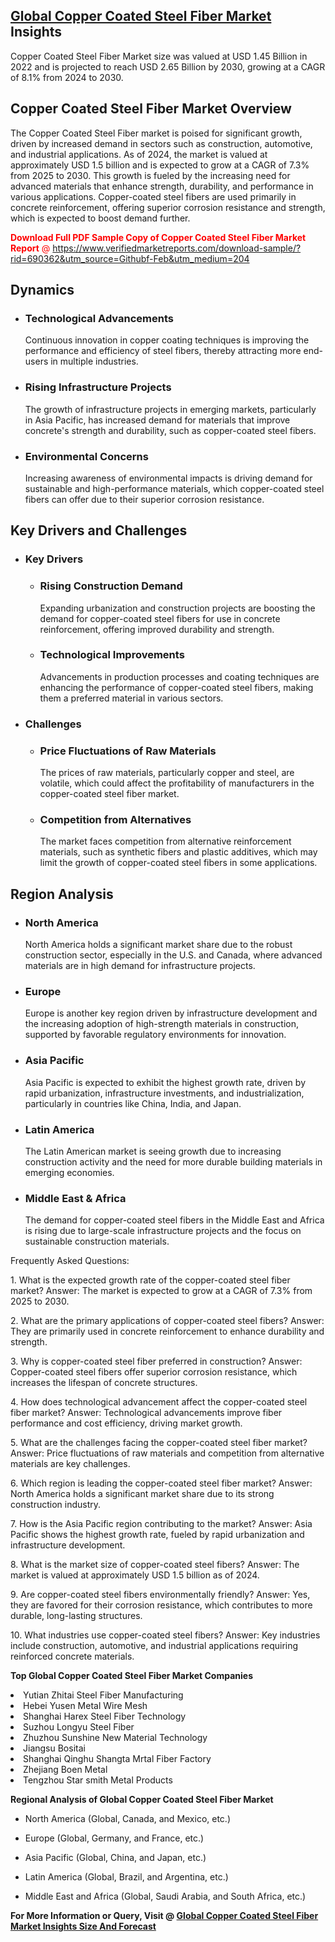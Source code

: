 <h2><a href="https://www.verifiedmarketreports.com/download-sample/?rid=690362&amp;utm_source=Githubf&amp;utm_medium=204" target="_blank">Global Copper Coated Steel Fiber Market</a> Insights</h2><p>Copper Coated Steel Fiber Market size was valued at USD 1.45 Billion in 2022 and is projected to reach USD 2.65 Billion by 2030, growing at a CAGR of 8.1% from 2024 to 2030.</p><p><h2>Copper Coated Steel Fiber Market Overview</h2> <p>The Copper Coated Steel Fiber market is poised for significant growth, driven by increased demand in sectors such as construction, automotive, and industrial applications. As of 2024, the market is valued at approximately USD 1.5 billion and is expected to grow at a CAGR of 7.3% from 2025 to 2030. This growth is fueled by the increasing need for advanced materials that enhance strength, durability, and performance in various applications. Copper-coated steel fibers are used primarily in concrete reinforcement, offering superior corrosion resistance and strength, which is expected to boost demand further. </p> <p><p><span class=""><span style="color: #ff0000;"><strong>Download Full PDF Sample Copy of Copper Coated Steel Fiber Market Report</strong> @ </span><a href="https://www.verifiedmarketreports.com/download-sample/?rid=690362&amp;utm_source=Githubf-Feb&amp;utm_medium=204" target="_blank">https://www.verifiedmarketreports.com/download-sample/?rid=690362&amp;utm_source=Githubf-Feb&amp;utm_medium=204</a></span></p></p> <h2>Dynamics</h2> <ul> <li><h3>Technological Advancements</h3> Continuous innovation in copper coating techniques is improving the performance and efficiency of steel fibers, thereby attracting more end-users in multiple industries.</li> <li><h3>Rising Infrastructure Projects</h3> The growth of infrastructure projects in emerging markets, particularly in Asia Pacific, has increased demand for materials that improve concrete's strength and durability, such as copper-coated steel fibers.</li> <li><h3>Environmental Concerns</h3> Increasing awareness of environmental impacts is driving demand for sustainable and high-performance materials, which copper-coated steel fibers can offer due to their superior corrosion resistance.</li> </ul> <h2>Key Drivers and Challenges</h2> <ul> <li><h3>Key Drivers</h3> <ul> <li><h3>Rising Construction Demand</h3> Expanding urbanization and construction projects are boosting the demand for copper-coated steel fibers for use in concrete reinforcement, offering improved durability and strength.</li> <li><h3>Technological Improvements</h3> Advancements in production processes and coating techniques are enhancing the performance of copper-coated steel fibers, making them a preferred material in various sectors.</li> </ul> </li> <li><h3>Challenges</h3> <ul> <li><h3>Price Fluctuations of Raw Materials</h3> The prices of raw materials, particularly copper and steel, are volatile, which could affect the profitability of manufacturers in the copper-coated steel fiber market.</li> <li><h3>Competition from Alternatives</h3> The market faces competition from alternative reinforcement materials, such as synthetic fibers and plastic additives, which may limit the growth of copper-coated steel fibers in some applications.</li> </ul> </li> </ul> <h2>Region Analysis</h2> <ul> <li><h3>North America</h3> North America holds a significant market share due to the robust construction sector, especially in the U.S. and Canada, where advanced materials are in high demand for infrastructure projects.</li> <li><h3>Europe</h3> Europe is another key region driven by infrastructure development and the increasing adoption of high-strength materials in construction, supported by favorable regulatory environments for innovation.</li> <li><h3>Asia Pacific</h3> Asia Pacific is expected to exhibit the highest growth rate, driven by rapid urbanization, infrastructure investments, and industrialization, particularly in countries like China, India, and Japan.</li> <li><h3>Latin America</h3> The Latin American market is seeing growth due to increasing construction activity and the need for more durable building materials in emerging economies.</li> <li><h3>Middle East & Africa</h3> The demand for copper-coated steel fibers in the Middle East and Africa is rising due to large-scale infrastructure projects and the focus on sustainable construction materials.</li> </ul> <p>Frequently Asked Questions:</p> <p>1. What is the expected growth rate of the copper-coated steel fiber market? Answer: The market is expected to grow at a CAGR of 7.3% from 2025 to 2030.</p> <p>2. What are the primary applications of copper-coated steel fibers? Answer: They are primarily used in concrete reinforcement to enhance durability and strength.</p> <p>3. Why is copper-coated steel fiber preferred in construction? Answer: Copper-coated steel fibers offer superior corrosion resistance, which increases the lifespan of concrete structures.</p> <p>4. How does technological advancement affect the copper-coated steel fiber market? Answer: Technological advancements improve fiber performance and cost efficiency, driving market growth.</p> <p>5. What are the challenges facing the copper-coated steel fiber market? Answer: Price fluctuations of raw materials and competition from alternative materials are key challenges.</p> <p>6. Which region is leading the copper-coated steel fiber market? Answer: North America holds a significant market share due to its strong construction industry.</p> <p>7. How is the Asia Pacific region contributing to the market? Answer: Asia Pacific shows the highest growth rate, fueled by rapid urbanization and infrastructure development.</p> <p>8. What is the market size of copper-coated steel fibers? Answer: The market is valued at approximately USD 1.5 billion as of 2024.</p> <p>9. Are copper-coated steel fibers environmentally friendly? Answer: Yes, they are favored for their corrosion resistance, which contributes to more durable, long-lasting structures.</p> <p>10. What industries use copper-coated steel fibers? Answer: Key industries include construction, automotive, and industrial applications requiring reinforced concrete materials.</p> </p><p><strong>Top Global Copper Coated Steel Fiber Market Companies</strong></p><div data-test-id=""><p><li>Yutian Zhitai Steel Fiber Manufacturing</li><li> Hebei Yusen Metal Wire Mesh</li><li> Shanghai Harex Steel Fiber Technology</li><li> Suzhou Longyu Steel Fiber</li><li> Zhuzhou Sunshine New Material Technology</li><li> Jiangsu Bositai</li><li> Shanghai Qinghu Shangta Mrtal Fiber Factory</li><li> Zhejiang Boen Metal</li><li> Tengzhou Star smith Metal Products</li></p><div><strong>Regional Analysis of&nbsp;Global Copper Coated Steel Fiber Market</strong></div><ul><li dir="ltr"><p dir="ltr">North America&nbsp;(Global, Canada, and Mexico, etc.)</p></li><li dir="ltr"><p dir="ltr">Europe (Global, Germany, and France, etc.)</p></li><li dir="ltr"><p dir="ltr">Asia Pacific&nbsp;(Global, China, and Japan, etc.)</p></li><li dir="ltr"><p dir="ltr">Latin America&nbsp;(Global, Brazil, and Argentina, etc.)</p></li><li dir="ltr">Middle East and Africa&nbsp;(Global, Saudi Arabia, and South Africa, etc.)</li></ul><p><strong>For More Information or Query, Visit @&nbsp;</strong><strong><a href="https://www.verifiedmarketreports.com/product/copper-coated-steel-fiber-market/?utm_source=Githubf&amp;utm_medium=204" target="_blank">Global Copper Coated Steel Fiber Market Insights Size And Forecast</a></strong></p></div>
